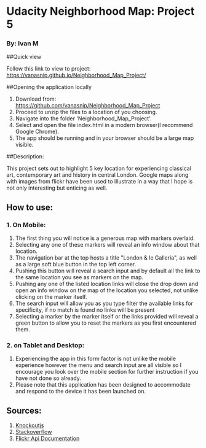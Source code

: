 # Udacity Neighborhood Map: Project 5
### By: Ivan M

##Quick view

Follow this link to view to project: https://vanasnip.github.io/Neighborhood_Map_Project/


##Opening the application locally

1. Download from: https://github.com/vanasnip/Neighborhood_Map_Project
2. Proceed to unzip the files to a location of you choosing.
3. Navigate into the folder 'Neighborhood_Map_Project'.
4. Select and open the file index.html in a modern browser(I recommend Google Chrome).
5. The app should be running and in your browser should be a large map visible.


##Description:

This project sets out to highlight 5 key location for experiencing classical art, contemporary art and history in central London.
Google maps along with images from flickr have been used to illustrate in a way that I hope is not only interesting but enticing as well.

## How to use:

### 1. On Mobile:

1. The first thing you will notice is a generous map with markers overlaid.
2. Selecting any one of these markers will reveal an info window about that location.
3. The navigation bar at the top hosts a title "London & le Galleria", as well as a large soft blue button in the top left corner.
5. Pushing this button will reveal a search input and by default all the link to the same location you see as markers on the map.
6. Pushing any one of the listed location links will close the drop down and open an info window on the map of the location you selected, not unlike clicking on the marker itself.
7. The search input will allow you as you type filter the available links for specificity, if no match is found no links will be present
8. Selecting a marker by the marker itself or the links provided will reveal a green button to allow you to reset the markers as you first encountered them.

### 2. on Tablet and Desktop:

1. Experiencing the app in this form factor is not unlike the mobile experience however the menu and search input are all visible so I encourage you look over the mobile section for further instruction if you have not done so already.
2. Please note that this application has been designed to accommodate and respond to the device it has been launched on.

## Sources:

1. [Knockoutjs](http://knockoutjs.com/ "Knockoutjs")
2. [Stackoverflow](http://stackoverflow.com/ "Stackoverflow")
3. [Flickr Api Documentation](https:/www.flickr.com/services/api/ "Flickr Api Documentation")

